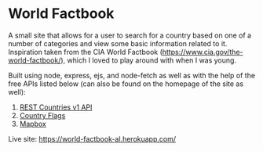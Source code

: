 # World Factbook

A small site that allows for a user to search for a country based on one of a number of categories and view some basic information related to it. Inspiration taken from the CIA World Factbook (https://www.cia.gov/the-world-factbook/), which I loved to play around with when I was young.

Built using node, express, ejs, and node-fetch as well as with the help of the free APIs listed below (can also be found on the homepage of the site as well):
1. [REST Countries v1 API](https://rapidapi.com/apilayernet/api/rest-countries-v1)
2. [Country Flags](https://www.countryflags.io/)
3. [Mapbox](https://www.mapbox.com/)

Live site: https://world-factbook-al.herokuapp.com/
